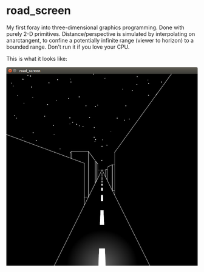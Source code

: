 # road\_screen
My first foray into three-dimensional graphics programming. Done with purely 2-D primitives. Distance/perspective is simulated by interpolating on anarctangent, to confine a potentially infinite range (viewer to horizon) to a bounded range. Don't run it if you love your CPU.

This is what it looks like:

![screenshot](https://github.com/elterminad0r/road_screen/blob/master/screenshot.png)
